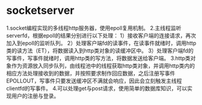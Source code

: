 # socketserver
1.socket编程实现的多线程http服务器，使用epoll复用机制。
2.主线程监听serverfd，根据epoll的结果分别进行以下处理：
    1）接收客户端的连接请求，再次加入到epoll的监听队列。
    2）处理客户端fd的读事件，在读事件就绪时，调用http类的读方法（ET），将数据读入到http类对象的读缓冲区中。
    3）处理客户端fd的写事件，写事件就绪时，调用http类的写方法，将数据发送给客户端。
3.http类对象作为资源放入同步队列，由线程池中的线程获取http类对象，并调用http类内的相应方法处理接收到的数据，并按照要求制作回应数据，之后注册写事件EPOLLOUT，写事件只要发送缓冲区不满就会响应，因此会立刻触发主线程clientfd的写事件。
4.可以处理get与post请求，使用简单的数据库知识，可以实现用户的注册与登录。

